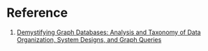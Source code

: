 # Reference

1. [Demystifying Graph Databases: Analysis and Taxonomy of Data Organization, System Designs, and Graph Queries](https://arxiv.org/abs/1910.09017)

